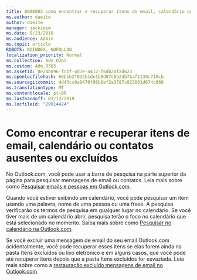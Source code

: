 ```yaml
---
title: 8000003 como encontrar e recuperar itens de email, calendário ou contatos ausentes ou excluídos
ms.author: daeite
author: daeite
manager: jackiesm
ms.date: 5/23/2018
ms.audience: Admin
ms.topic: article
ROBOTS: NOINDEX, NOFOLLOW
localization_priority: Normal
ms.collection: Adm_O365
ms.custom: Adm_O365
ms.assetid: 8e24b096-fcbf-4d7e-a412-f6db2afad623
ms.openlocfilehash: 66bbb2f0d2b1de1b8d07c0b24b7baf1139c710cb
ms.sourcegitcommit: dd43cc0a9470f98b8ef2a3787c823801d674c666
ms.translationtype: MT
ms.contentlocale: pt-BR
ms.lasthandoff: 02/12/2019
ms.locfileid: "29914424"
---
```

# <a name="how-to-find-and-recover-missing-or-deleted-email-calendar-or-contacts-items"></a>Como encontrar e recuperar itens de email, calendário ou contatos ausentes ou excluídos

No Outlook.com, você pode usar a barra de pesquisa na parte superior da página para pesquisar mensagens de email ou contatos. Leia mais sobre como [Pesquisar emails e pessoas em Outlook.com](https://support.office.com/article/88108edf-028e-4306-b87e-7400bbb40aa7).
  
Quando você estiver exibindo um calendário, você pode pesquisar um item usando uma palavra, nome de uma pessoa ou uma frase. A pesquisa verificarão os termos de pesquisa em qualquer lugar no calendário. Se você tiver mais de um calendário abrir, pesquisa terão o foco no calendário que está selecionado no momento. Saiba mais sobre como [Pesquisar no calendário na Outlook.com](https://support.office.com/article/5bc05289-c84c-4849-95a8-7eac05ed478a).
  
Se você excluir uma mensagem de email do seu email Outlook.com acidentalmente, você pode recuperar esses itens se elas forem ainda na pasta Itens excluídos ou lixo eletrônico e em alguns casos, que você pode até recuperar itens depois que a pasta Itens excluídos for esvaziada. Leia mais sobre como a [restauração excluído mensagens de email no Outlook.com](https://support.office.com/article/cf06ab1b-ae0b-418c-a4d9-4e895f83ed50).
  


